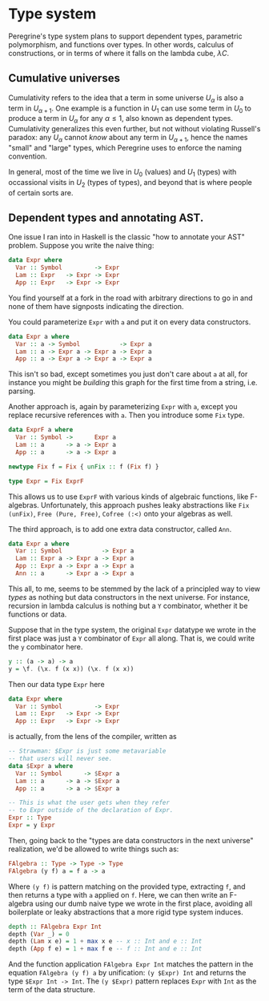 # Type system

Peregrine's type system plans to support dependent types, parametric polymorphism, and functions over types. In other words, calculus of constructions, or in terms of where it falls on the lambda cube, $\lambda C$.

## Cumulative universes

Cumulativity refers to the idea that a term in some universe $U_\alpha$ is also a term in $U_{\alpha+1}$. One example is a function in $U_1$ can use some term in $U_0$ to produce a term in $U_\alpha$ for any $\alpha \le 1$, also known as dependent types. Cumulativity generalizes this even further, but not without violating Russell's paradox: any $U_\alpha$ cannot _know_ about any term in $U_{\alpha+1}$, hence the names "small" and "large" types, which Peregrine uses to enforce the naming convention.

In general, most of the time we live in $U_0$ (values) and $U_1$ (types) with occassional visits in $U_2$ (types of types), and beyond that is where people of certain sorts are.

## Dependent types and annotating AST.

One issue I ran into in Haskell is the classic "how to annotate your AST" problem. Suppose you write the naive thing:

```hs
data Expr where
  Var :: Symbol         -> Expr
  Lam :: Expr   -> Expr -> Expr
  App :: Expr   -> Expr -> Expr
```

You find yourself at a fork in the road with arbitrary directions to go in and none of them have signposts indicating the direction.

You could parameterize `Expr` with `a` and put it on every data constructors.

```hs
data Expr a where
  Var :: a -> Symbol           -> Expr a
  Lam :: a -> Expr a -> Expr a -> Expr a
  App :: a -> Expr a -> Expr a -> Expr a
```

This isn't so bad, except sometimes you just don't care about `a` at all, for instance you might be _building_ this graph for the first time from a string, i.e. parsing.

Another approach is, again by parameterizing `Expr` with `a`, except you replace recursive references with `a`. Then you introduce some `Fix` type.

```hs
data ExprF a where
  Var :: Symbol ->      Expr a
  Lam :: a      -> a -> Expr a
  App :: a      -> a -> Expr a

newtype Fix f = Fix { unFix :: f (Fix f) }

type Expr = Fix ExprF
```

This allows us to use `ExprF` with various kinds of algebraic functions, like F-algebras. Unfortunately, this approach pushes leaky abstractions like `Fix (unFix)`, `Free (Pure, Free)`, `Cofree (:<)` onto your algebras as well.

The third approach, is to add one extra data constructor, called `Ann`.

```hs
data Expr a where
  Var :: Symbol           -> Expr a
  Lam :: Expr a -> Expr a -> Expr a
  App :: Expr a -> Expr a -> Expr a
  Ann :: a      -> Expr a -> Expr a
```

This all, to me, seems to be stemmed by the lack of a principled way to view _types_ as nothing but data constructors in the next universe. For instance, recursion in lambda calculus is nothing but a `Y` combinator, whether it be functions or data.

Suppose that in the type system, the original `Expr` datatype we wrote in the first place was just a `Y` combinator of `Expr` all along. That is, we could write the `y` combinator here.

```hs
y :: (a -> a) -> a
y = \f. (\x. f (x x)) (\x. f (x x))
```

Then our data type `Expr` here

```hs
data Expr where
  Var :: Symbol         -> Expr
  Lam :: Expr   -> Expr -> Expr
  App :: Expr   -> Expr -> Expr
```

is actually, from the lens of the compiler, written as

```hs
-- Strawman: $Expr is just some metavariable
-- that users will never see.
data $Expr a where
  Var :: Symbol      -> $Expr a
  Lam :: a      -> a -> $Expr a
  App :: a      -> a -> $Expr a

-- This is what the user gets when they refer
-- to Expr outside of the declaration of Expr.
Expr :: Type
Expr = y Expr
```

Then, going back to the "types are data constructors in the next universe" realization, we'd be allowed to write things such as:

```hs
FAlgebra :: Type -> Type -> Type
FAlgebra (y f) a = f a -> a
```

Where `(y f)` is pattern matching on the provided type, extracting `f`, and then returns a type with `a` applied on `f`. Here, we can then write an F-algebra using our dumb naive type we wrote in the first place, avoiding all boilerplate or leaky abstractions that a more rigid type system induces.

```hs
depth :: FAlgebra Expr Int
depth (Var _) = 0
depth (Lam x e) = 1 + max x e -- x :: Int and e :: Int
depth (App f e) = 1 + max f e -- f :: Int and e :: Int
```

And the function application `FAlgebra Expr Int` matches the pattern in the equation `FAlgebra (y f) a` by unification: `(y $Expr) Int` and returns the type `$Expr Int -> Int`. The `(y $Expr)` pattern replaces `Expr` with `Int` as the term of the data structure.
